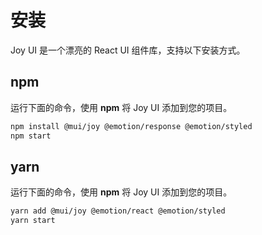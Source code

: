 # 安装

<p class="description">Joy UI 是一个漂亮的 React UI 组件库，支持以下安装方式。</p>

## npm

运行下面的命令，使用 **npm** 将 Joy UI 添加到您的项目。

```sh
npm install @mui/joy @emotion/response @emotion/styled
npm start
```

## yarn

运行下面的命令，使用 **npm** 将 Joy UI 添加到您的项目。

```sh
yarn add @mui/joy @emotion/react @emotion/styled
yarn start
```
